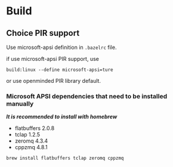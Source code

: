 # Build

## Choice PIR support
 
 Use microsoft-apsi definition in `.bazelrc` file.

if use microsoft-apsi PIR support, use

```
build:linux --define microsoft-apsi=ture
```

or use openminded PIR library default.

### Microsoft APSI dependencies that need to be installed manually
***It is recommended to install with homebrew***
 
 * flatbuffers 2.0.8
 * tclap 1.2.5
 * zeromq 4.3.4
 * cppzmq 4.8.1

```
brew install flatbuffers tclap zeromq cppzmq
```